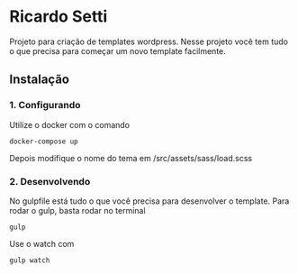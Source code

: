 # Ricardo Setti
Projeto para criação de templates wordpress. Nesse projeto você tem tudo o que precisa para começar um novo template facilmente.

## Instalação

### 1. Configurando
Utilize o docker com o comando

```docker-compose up```

Depois modifique o nome do tema em /src/assets/sass/load.scss

### 2. Desenvolvendo
No gulpfile está tudo o que você precisa para desenvolver o template. Para rodar o gulp, basta rodar no terminal

```gulp```

Use o watch com

```gulp watch```